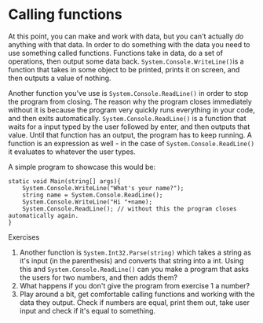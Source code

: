 # Calling functions

At this point, you can make and work with data, but you can't actually *do* anything with that data. In order to do something with the data you need to use something called functions. Functions take in data, do a set of operations, then output some data back. ``System.Console.WriteLine()``is a function that takes in some object to be printed, prints it on screen, and then outputs a value of nothing.

Another function you've use is ``System.Console.ReadLine()`` in order to stop the program from closing. The reason why the program closes immediately without it is because the program very quickly runs everything in your code, and then exits automatically. ``System.Console.ReadLine()`` is a function that waits for a input typed by the user followed by enter, and then outputs that value. Until that function has an output, the program has to keep running. A function is an expression as well - in the case of ``System.Console.ReadLine()`` it evaluates to whatever the user types.

A simple program to showcase this would be: 
```CSharp
static void Main(string[] args){
    System.Console.WriteLine("What's your name?");
    string name = System.Console.ReadLine();
    System.Console.WriteLine("Hi "+name);
    System.Console.ReadLine(); // without this the program closes automatically again.
}
```

Exercises

1. Another function is ``System.Int32.Parse(string)`` which takes a string as it's input (in the parenthesis) and converts that string into a int. Using this and ``System.Console.ReadLine()`` can you make a program that asks the users for two numbers, and then adds them?
2. What happens if you don't give the program from exercise 1 a number?
3. Play around a bit, get comfortable calling functions and working with the data they output. Check if numbers are equal, print them out, take user input and check if it's equal to something. 
